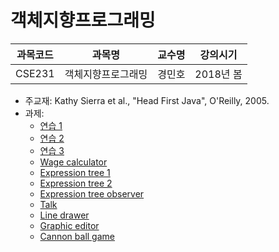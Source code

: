 # 객체지향프로그래밍

| 과목코드 | 과목명             | 교수명 | 강의시기  |
|----------|--------------------|--------|-----------|
| CSE231   | 객체지향프로그래밍 | 경민호 | 2018년 봄 |

- 주교재: Kathy Sierra et al., "Head First Java", O'Reilly, 2005.
- 과제:
  - [연습 1](./assignments/practice-1)
  - [연습 2](./assignments/practice-2)
  - [연습 3](./assignments/practice-3)
  - [Wage calculator](./assignments/wage-calculator)
  - [Expression tree 1](./assignments/expr-tree-1)
  - [Expression tree 2](./assignments/expr-tree-2)
  - [Expression tree observer](./assignments/expr-tree-observer)
  - [Talk](./assignments/talk)
  - [Line drawer](./assignments/line-drawer)
  - [Graphic editor](./assignments/graphic-editor)
  - [Cannon ball game](./assignments/cannon-ball-game)
